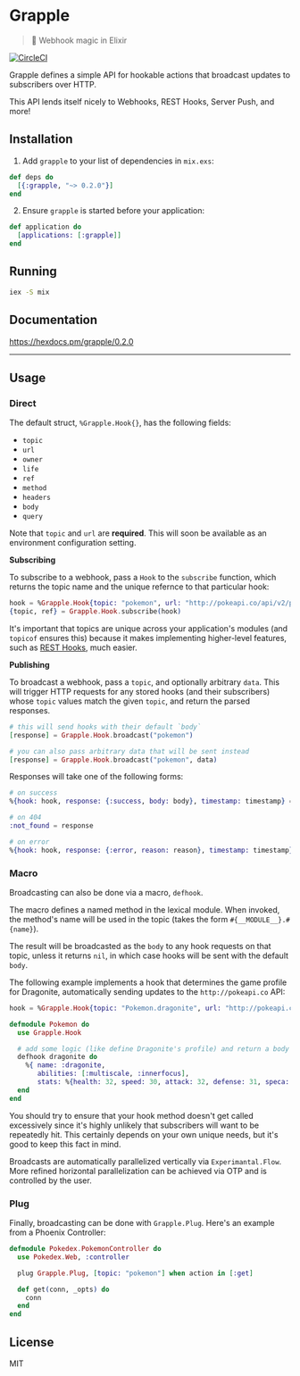 # Grapple
> :green_apple: Webhook magic in Elixir

[![CircleCI](https://circleci.com/gh/camirmas/grapple/tree/master.svg?style=shield)](https://circleci.com/gh/camirmas/grapple/tree/master)

Grapple defines a simple API for hookable actions that broadcast updates to subscribers over HTTP.

This API lends itself nicely to Webhooks, REST Hooks, Server Push, and more!

## Installation

1. Add `grapple` to your list of dependencies in `mix.exs`:

  ```elixir
  def deps do
    [{:grapple, "~> 0.2.0"}]
  end
  ```

2. Ensure `grapple` is started before your application:

  ```elixir
  def application do
    [applications: [:grapple]]
  end
  ```

## Running

```bash
iex -S mix
```

## Documentation
https://hexdocs.pm/grapple/0.2.0

---

## Usage

### Direct

The default struct, `%Grapple.Hook{}`, has the following fields:

- `topic`
- `url`
- `owner`
- `life`
- `ref`
- `method`
- `headers`
- `body`
- `query`

Note that `topic` and `url` are **required**. This will soon be available as an environment configuration setting.

**Subscribing**

To subscribe to a webhook, pass a `Hook` to the `subscribe` function, which returns the topic name and the unique refernce to that particular hook:
```elixir
hook = %Grapple.Hook{topic: "pokemon", url: "http://pokeapi.co/api/v2/pokemon/149"}
{topic, ref} = Grapple.Hook.subscribe(hook)
```
It's important that topics are unique across your application's modules (and `topicof` ensures this) because it makes implementing higher-level features, such as [REST Hooks](http://resthooks.org), much easier.

**Publishing**

To broadcast a webhook, pass a `topic`, and optionally arbitrary `data`.
This will trigger HTTP requests for any stored hooks (and their subscribers) whose `topic` values match the given `topic`, and return the parsed responses.
```elixir
# this will send hooks with their default `body`
[response] = Grapple.Hook.broadcast("pokemon")

# you can also pass arbitrary data that will be sent instead
[response] = Grapple.Hook.broadcast("pokemon", data)
```

Responses will take one of the following forms:
```elixir
# on success
%{hook: hook, response: {:success, body: body}, timestamp: timestamp} = response

# on 404
:not_found = response

# on error
%{hook: hook, response: {:error, reason: reason}, timestamp: timestamp} = response
```

### Macro

Broadcasting can also be done via a macro, `defhook`.

The macro defines a named method in the lexical module. When invoked, the method's name will be used in the topic (takes the form `#{__MODULE__}.#{name}`).

The result will be broadcasted as the `body` to any hook requests on that topic, unless it returns `nil`, in which case hooks will be sent with the default `body`.

The following example implements a hook that determines the game profile for Dragonite, automatically sending updates to the `http://pokeapi.co` API:

```elixir
hook = %Grapple.Hook{topic: "Pokemon.dragonite", url: "http://pokeapi.co/api/v2/pokemon/149"}

defmodule Pokemon do
  use Grapple.Hook

  # add some logic (like define Dragonite's profile) and return a body or return nil
  defhook dragonite do
    %{ name: :dragonite,
       abilities: [:multiscale, :innerfocus],
       stats: %{health: 32, speed: 30, attack: 32, defense: 31, speca: 24, specd: 30} }
  end
end
```

You should try to ensure that your hook method doesn't get called excessively since it's highly unlikely that subscribers will want to be repeatedly hit. This certainly depends on your own unique needs, but it's good to keep this fact in mind.

Broadcasts are automatically parallelized vertically via `Experimantal.Flow`. More refined horizontal parallelization can be achieved via OTP and is controlled by the user.

### Plug

Finally, broadcasting can be done with `Grapple.Plug`. Here's an example from a Phoenix Controller:

```elixir
defmodule Pokedex.PokemonController do
  use Pokedex.Web, :controller

  plug Grapple.Plug, [topic: "pokemon"] when action in [:get]

  def get(conn, _opts) do
    conn
  end
end
```

## License

MIT
